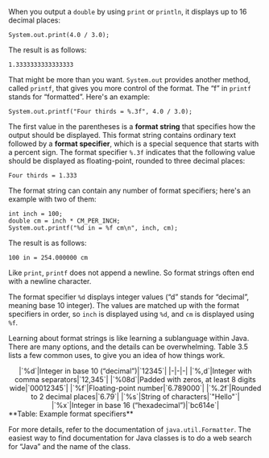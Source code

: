 When you output a `double` by using `print` or `println`, it displays up to 16 decimal places:

```code
System.out.print(4.0 / 3.0);
```

The result is as follows:

```code
1.3333333333333333
```


That might be more than you want. `System.out` provides another method, called `printf`, that gives you more control of the format. The “f” in `printf` stands for “formatted”. Here's an example:

```code
System.out.printf("Four thirds = %.3f", 4.0 / 3.0);
```


The first value in the parentheses is a **format string** that specifies how the output should be displayed. This format string contains ordinary text followed by a **format specifier**, which is a special sequence that starts with a percent sign. The format specifier `%.3f` indicates that the following value should be displayed as floating-point, rounded to three decimal places:

```code
Four thirds = 1.333
```

The format string can contain any number of format specifiers; here's an example with two of them:

```code
int inch = 100;
double cm = inch * CM_PER_INCH;
System.out.printf("%d in = %f cm\n", inch, cm);
```

The result is as follows:

```code
100 in = 254.000000 cm
```

Like `print`, `printf` does not append a newline. So format strings often end with a newline character.

The format specifier `%d` displays integer values (“d” stands for “decimal”, meaning base 10 integer). The values are matched up with the format specifiers in order, so `inch` is displayed using `%d`, and `cm` is displayed using `%f`.

Learning about format strings is like learning a sublanguage within Java. There are many options, and the details can be overwhelming. Table 3.5 lists a few common uses, to give you an idea of how things work.



<center>
|`%d`|Integer in base 10 (“decimal”)|`12345`|
|-|-|-|
|`%,d`|Integer with comma separators|`12,345`|
|`%08d`|Padded with zeros, at least 8 digits wide|`00012345`|
|`%f`|Floating-point number|`6.789000`|
|`%.2f`|Rounded to 2 decimal places|`6.79`|
|`%s`|String of characters|`"Hello"`|
|`%x`|Integer in base 16 (“hexadecimal”)|`bc614e`|

</center>
**Table: Example format specifiers**


For more details, refer to the documentation of `java.util.Formatter`. The easiest way to find documentation for Java classes is to do a web search for “Java” and the name of the class.